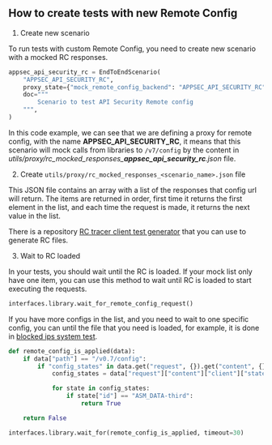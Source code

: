 ## How to create tests with new Remote Config

1. Create new scenario

To run tests with custom Remote Config, you need to create new scenario with a mocked RC responses.

```python
appsec_api_security_rc = EndToEndScenario(
    "APPSEC_API_SECURITY_RC",
    proxy_state={"mock_remote_config_backend": "APPSEC_API_SECURITY_RC"},
    doc="""
        Scenario to test API Security Remote config
    """,
)
```
In this code example, we can see that we are defining a proxy for remote config, with the name **APPSEC_API_SECURITY_RC**, 
it means that this scenario will mock calls from libraries to `/v7/config` by the content in *utils/proxy/rc_mocked_responses_**appsec_api_security_rc**.json* file.

2. Create `utils/proxy/rc_mocked_responses_<scenario_name>.json` file

This JSON file contains an array with a list of the responses that config url will return. The items are returned in order, first time it returns the first element in the list, and each time the request is made, it returns the next value in the list.

There is a repository [RC tracer client test generator](https://github.com/DataDog/rc-tracer-client-test-generator) that you can use to generate RC files. 

3. Wait to RC loaded

In your tests, you should wait until the RC is loaded. If your mock list only have one item, you can use this method to wait until RC is loaded to start executing the requests.

```python
interfaces.library.wait_for_remote_config_request()
```

If you have more configs in the list, and you need to wait to one specific config, you can until the file that you need is loaded, for example, it is done in [blocked ips system test](https://github.com/DataDog/system-tests/blob/72f8b47d014977fb4cd63c64bb1f8340e01dec05/tests/appsec/test_ip_blocking_full_denylist.py#L56-L68).

```python
def remote_config_is_applied(data):
    if data["path"] == "/v0.7/config":
        if "config_states" in data.get("request", {}).get("content", {}).get("client", {}).get("state", {}):
            config_states = data["request"]["content"]["client"]["state"]["config_states"]

            for state in config_states:
                if state["id"] == "ASM_DATA-third":
                    return True

    return False

interfaces.library.wait_for(remote_config_is_applied, timeout=30)
```